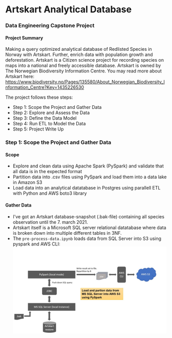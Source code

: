 # Artskart Analytical Database
### Data Engineering Capstone Project

#### Project Summary
Making a query optimized analytical database of Redlisted Species in Norway with Artskart. Further, enrich data with population growth and deforestation. Artskart is a Citizen science project for recording species on maps into a national and freely accessible database. Artskart is owned by The Norwegian Biodiversity Information Centre. You may read more about Artskart here: https://www.biodiversity.no/Pages/135580/About_Norwegian_Biodiversity_Information_Centre?Key=1435226530

The project follows these steps:
* Step 1: Scope the Project and Gather Data
* Step 2: Explore and Assess the Data
* Step 3: Define the Data Model
* Step 4: Run ETL to Model the Data
* Step 5: Project Write Up

### Step 1: Scope the Project and Gather Data

#### Scope 

- Explore and clean data using Apache Spark (PySpark) and validate that all data is in the expected format
- Partition data into .csv files using PySpark and load them into a data lake in Amazon S3
- Load data into an analytical datatabase in Postgres using parallell ETL with Python and AWS boto3 library

#### Gather Data  
* I've got an Artskart database-snapshot (.bak-file) containing all species observation until the 7. march 2021. 
* Artskart itself is a Microsoft SQL server relational datatabase where data is broken down into multiple different tables in 3NF.
* The `pre-process-data.ipynb` loads data from SQL Server into S3 using pyspark and AWS CLI:
![schematics](https://github.com/aletje/Artskart-Analytical-Database/blob/main/schematics.jpg "schematics")